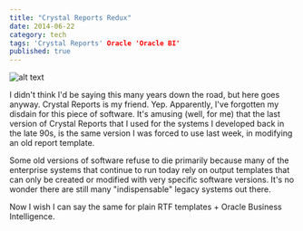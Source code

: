 ```yaml
---
title: "Crystal Reports Redux"
date: 2014-06-22
category: tech
tags: 'Crystal Reports' Oracle 'Oracle BI'
published: true
---
```


![alt text](http://4.bp.blogspot.com/-LQL1lrPVviw/U6F8AIb7a-I/AAAAAAAAMDM/u0ISYYktQN4/s200/crystal8.gif "Crystal Reports")

I didn't think I'd be saying this many years down the road, but here goes anyway. Crystal Reports is my friend. Yep. Apparently, I've forgotten my disdain for this piece of software. It's amusing (well, for me) that the last version of Crystal Reports that I used for the systems I developed back in the late 90s, is the same version I was forced to use last week, in modifying an old report template.

Some old versions of software refuse to die primarily because many of the enterprise systems that continue to run today rely on output templates that can only be created or modified with very specific software versions. It's no wonder there are still many "indispensable" legacy systems out there.

Now I wish I can say the same for plain RTF templates + Oracle Business Intelligence.